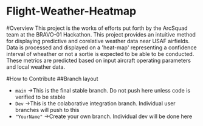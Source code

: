 # Flight-Weather-Heatmap
#Overview
This project is the works of efforts put forth by the ArcSquad team at the BRAVO-01 Hackathon. This project provides an intuitive method for displaying predictive and corelative weather data near USAF airfields. Data is processed and displayed on a 'heat-map' representing a confidence interval of wheather or not a sortie is expected to be able to be conducted. These metrics are predicted based on input aircraft operating parameters and local weather data. 

#How to Contribute
##Branch layout
- <code>main</code> ->This is the final stable branch. Do not push here unless code is verified to be stable
- <code>Dev</code> ->This is the colaborative integration branch. Individual user branches will push to this
- <code>"YourName"</code> ->Create your own branch. Individual dev will be done here
